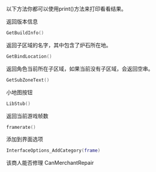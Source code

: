 以下方法你都可以使用print()方法来打印看看结果。


返回版本信息
```lua
GetBuildInfo()
```

返回子区域的名字，其中包含了炉石所在地。
```lua
GetBindLocation()
```


返回角色当前所在子区域，如果当前没有子区域，会返回空串。
```lua
GetSubZoneText()
```


小地图按钮
```lua
LibStub()
```

返回当前游戏帧数
```lua
framerate()
```

添加到界面选项
```lua
InterfaceOptions_AddCategory(frame)
```



该商人能否修理
CanMerchantRepair